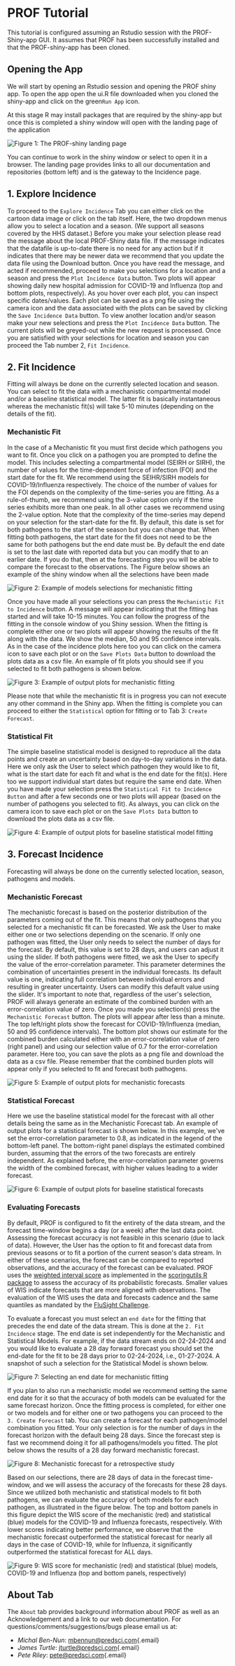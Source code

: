 # PROF Tutorial

This tutorial is configured assuming an Rstudio session with the PROF-Shiny-app GUI. It assumes that PROF has been successfully installed and that the PROF-shiny-app has been cloned.

## Opening the App

We will start by opening an Rstudio session and opening the PROF shiny app. To open the app open the ui.R file downloaded when you cloned the shiny-app and click on the green`Run App` icon.

At this stage R may install packages that are required by the shiny-app but once this is completed a shiny window will open with the landing page of the application

![Figure 1: The PROF-shiny landing page](img/prof_shiny_landing.png)

You can continue to work in the shiny window or select to open it in a browser. The landing page provides links to all our documentation and repositories (bottom left) and is the gateway to the Incidence page.

## 1. Explore Incidence

To proceed to the `Explore Incidence` Tab you can either click on the cartoon data image or click on the tab itself. Here, the two dropdown menus allow you to select a location and a season. (We support all seasons covered by the HHS dataset.) Before you make your selection please read the message about the local PROF-Shiny data file. If the message indicates that the datafile is up-to-date there is no need for any action but if it indicates that there may be newer data we recommend that you update the data file using the Download button. Once you have read the message, and acted if recommended, proceed to make you selections for a location and a season and press the `Plot Incidence Data` button. Two plots will appear showing daily new hospital admission for COVID-19 and Influenza (top and bottom plots, respectively). As you hover over each plot, you can inspect specific dates/values. Each plot can be saved as a png file using the camera icon and the data associated with the plots can be saved by clicking the `Save Incidence Data` button. To view another location and/or season make your new selections and press the `Plot Incidence Data` button. The current plots will be greyed-out while the new request is processed. Once you are satisfied with your selections for location and season you can proceed the Tab number 2, `Fit Incidence`.

## 2. Fit Incidence

Fitting will always be done on the currently selected location and season. You can select to fit the data with a mechanistic compartmental model and/or a baseline statistical model. The latter fit is basically instantaneous whereas the mechanistic fit(s) will take 5-10 minutes (depending on the details of the fit).

### Mechanistic Fit

In the case of a Mechanistic fit you must first decide which pathogens you want to fit. Once you click on a pathogen you are prompted to define the model. This includes selecting a compartmental model (SEIRH or SIRH), the number of values for the time-dependent force of infection (FOI) and the start date for the fit. We recommend using the SEIHR/SIRH models for COVID-19/Influenza respectively. The choice of the number of values for the FOI depends on the complexity of the time-series you are fitting. As a rule-of-thumb, we recommend using the 3-value option only if the time series exhibits more than one peak. In all other cases we recommend using the 2-value option. Note that the complexity of the time-series may depend on your selection for the start-date for the fit. By default, this date is set for both pathogens to the start of the season but you can change that. When fitting both pathogens, the start date for the fit does not need to be the same for both pathogens but the end date must be. By default the end date is set to the last date with reported data but you can modify that to an earlier date. If you do that, then at the forecasting step you will be able to compare the forecast to the observations. The Figure below shows an example of the shiny window when all the selections have been made

![Figure 2: Example of models selections for mechanistic fitting](img/prof_shiny_mech_fit_selections.png)

Once you have made all your selections you can press the `Mechanistic Fit to Incidence` button. A message will appear indicating that the fitting has started and will take 10-15 minutes. You can follow the progress of the fitting in the console window of you Shiny session. When the fitting is complete either one or two plots will appear showing the results of the fit along with the data. We show the median, 50 and 95 confidence intervals. As in the case of the incidence plots here too you can click on the camera icon to save each plot or on the `Save Plots Data` button to download the plots data as a csv file. An example of fit plots you should see if you selected to fit both pathogens is shown below.

![Figure 3: Example of output plots for mechanistic fitting](img/prof_shiny_mech_fit_results.png)

Please note that while the mechanistic fit is in progress you can not execute any other command in the Shiny app. When the fitting is complete you can proceed to either the `Statistical` option for fitting or to Tab 3: `Create Forecast`.

### Statistical Fit

The simple baseline statistical model is designed to reproduce all the data points and create an uncertainty based on day-to-day variations in the data. Here we only ask the User to select which pathogen they would like to fit, what is the start date for each fit and what is the end date for the fit(s). Here too we support individual start dates but require the same end date. When you have made your selection press the `Statistical Fit to Incidence Button` and after a few seconds one or two plots will appear (based on the number of pathogens you selected to fit). As always, you can click on the camera icon to save each plot or on the `Save Plots Data` button to download the plots data as a csv file.

![Figure 4: Example of output plots for baseline statistical model fitting](img/prof_shiny_stat_fit_results.png)

## 3. Forecast Incidence

Forecasting will always be done on the currently selected location, season, pathogens and models.

### Mechanistic Forecast

The mechanistic forecast is based on the posterior distribution of the parameters coming out of the fit. This means that only pathogens that you selected for a mechanistic fit can be forecasted. We ask the User to make either one or two selections depending on the scenario. If only one pathogen was fitted, the User only needs to select the number of days for the forecast. By default, this value is set to 28 days, and users can adjust it using the slider. If both pathogens were fitted, we ask the User to specify the value of the error-correlation parameter. This parameter determines the combination of uncertainties present in the individual forecasts. Its default value is one, indicating full correlation between individual errors and resulting in greater uncertainty. Users can modify this default value using the slider. It's important to note that, regardless of the user's selection, PROF will always generate an estimate of the combined burden with an error-correlation value of zero. Once you made you selection(s) press the `Mechanistic Forecast` button. The plots will appear after less than a minute. The top left/right plots show the forecast for COVID-19/Influenza (median, 50 and 95 confidence intervals). The bottom plot shows our estimate for the combined burden calculated either with an error-correlation value of zero (right panel) and using our selection value of 0.7 for the error-correlation parameter. Here too, you can save the plots as a png file and download the data as a csv file. Please remember that the combined burden plots will appear only if you selected to fit and forecast both pathogens.

![Figure 5: Example of output plots for mechanistic forecasts](img/prof_shiny_mech_forecast.png)

### Statistical Forecast

Here we use the baseline statistical model for the forecast with all other details being the same as in the Mechanistic Forecast tab. An example of output plots for a statistical forecast is shown below. In this example, we've set the error-correlation parameter to 0.8, as indicated in the legend of the bottom-left panel. The bottom-right panel displays the estimated combined burden, assuming that the errors of the two forecasts are entirely independent. As explained before, the error-correlation parameter governs the width of the combined forecast, with higher values leading to a wider forecast.

![Figure 6: Example of output plots for baseline statistical forecasts](img/prof_shiny_stat_forecast.png)

### Evaluating Forecasts

By default, PROF is configured to fit the entirety of the data stream, and the forecast time-window begins a day (or a week) after the last data point. Assessing the forecast accuracy is not feasible in this scenario (due to lack of data). However, the User has the option to fit and forecast data from previous seasons or to fit a portion of the current season's data stream. In either of these scenarios, the forecast can be compared to reported observations, and the accuracy of the forecast can be evaluated. PROF uses the [weighted interval score](https://journals.plos.org/ploscompbiol/article?id=10.1371/journal.pcbi.1008618) as implemented in the [scoringutils R package](https://cran.r-project.org/web/packages/scoringutils/index.html) to assess the accuracy of its probabilistic forecasts. Smaller values of WIS indicate forecasts that are more aligned with observations. The evaluation of the WIS uses the data and forecasts cadence and the same quantiles as mandated by the [FluSight Challenge](https://www.cdc.gov/flu/weekly/flusight/index.html).

To evaluate a forecast you must select an `end date` for the fitting that precedes the end date of the data stream. This is done at the `2. Fit Incidence` stage. The end date is set independently for the Mechanistic and Statistical Models. For example, if the data stream ends on 02-24-2024 and you would like to evaluate a 28 day forward forecast you should set the end-date for the fit to be 28 days prior to 02-24-2024, i.e., 01-27-2024. A snapshot of such a selection for the Statistical Model is shown below.

![Figure 7: Selecting an end date for mechanistic fitting](img/prof_shiny_fitting_stat_enddate_selection.png)

If you plan to also run a mechanistic model we recommend setting the same end date for it so that the accuracy of both models can be evaluated for the same forecast horizon. Once the fitting process is completed, for either one or two models and for either one or two pathogens you can proceed to the `3. Create Forecast` tab. You can create a forecast for each pathogen/model combination you fitted. Your only selection is for the number of days in the forecast horizon with the default being 28 days. Since the forecast step is fast we recommend doing it for all pathogens/models you fitted. The plot below shows the results of a 28 day forward mechanistic forecast.

![Figure 8: Mechanistic forecast for a retrospective study](img/prof_shiny_mech_forecast.png)

Based on our selections, there are 28 days of data in the forecast time-window, and we will assess the accuracy of the forecasts for these 28 days. Since we utilized both mechanistic and statistical models to fit both pathogens, we can evaluate the accuracy of both models for each pathogen, as illustrated in the figure below. The top and bottom panels in this figure depict the WIS score of the mechanistic (red) and statistical (blue) models for the COVID-19 and Influenza forecasts, respectively. With lower scores indicating better performance, we observe that the mechanistic forecast outperformed the statistical forecast for nearly all days in the case of COVID-19, while for Influenza, it significantly outperformed the statistical forecast for ALL days.

![Figure 9: WIS score for mechanistic (red) and statistical (blue) models, COVID-19 and Influenza (top and bottom panels, respectively)](img/prof_shiny_forecast_evaluation.png)

## About Tab

The `About` tab provides background information about PROF as well as an Acknowledgement and a link to our web documentation. For questions/comments/suggestions/bugs please email us at:

-   *Michal Ben-Nun*: [mbennun\@predsci.com](mailto:mbennun@predsci.com){.email}
-   *James Turtle*: [jturtle\@predsci.com](mailto:jturtle@predsci.com){.email}
-   *Pete Riley*: [pete\@predsci.com](mailtp:pete@predsci.com){.email}
